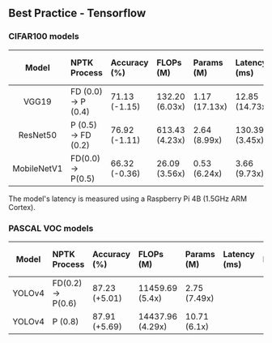## Best Practice - Tensorflow
### CIFAR100 models
|Model|NPTK Process|Accuracy (%)|FLOPs (M)|Params (M)|Latency (ms)|Best Practice Link|Colab Link|
|:---:|:---|:---|:---|:---|:---|:---:|---|
|VGG19|FD (0.0) &rarr; P (0.4)|71.13 (-1.15)|132.20 (6.03x)|1.17 (17.13x)|12.85 (14.73x)|[link](./cifar100_models/VGG19.ipynb)|[![](https://colab.research.google.com/assets/colab-badge.svg)]()|
|ResNet50|P (0.5) &rarr; FD (0.2)|76.92 (-1.11)|613.43 (4.23x)|2.64 (8.99x)|130.39 (3.45x)|[link](./cifar100_models/ResNet50.ipynb)|[![](https://colab.research.google.com/assets/colab-badge.svg)]()|
|MobileNetV1|FD(0.0) &rarr; P(0.5)| 66.32 (-0.36)|26.09 (3.56x)| 0.53 (6.24x)|3.66 (9.73x)|[link](./cifar100_models/MobileNetV1.ipynb)|[![](https://colab.research.google.com/assets/colab-badge.svg)]()|

The model's latency is measured using a Raspberry Pi 4B (1.5GHz ARM Cortex).

### PASCAL VOC models
|Model|NPTK Process|Accuracy (%)|FLOPs (M)|Params (M)|Latency (ms)|Best Practice Link|Colab Link|
|:---:|:---|:---|:---|:---|:---|:---:|---|
|YOLOv4|FD(0.2) &rarr; P(0.6)|87.23 (+5.01)|11459.69 (5.4x)|2.75 (7.49x)||[link](./pascal_voc_models/YOLOv4.ipynb)|[![](https://colab.research.google.com/assets/colab-badge.svg)]()|
|YOLOv4|P (0.8)|87.91 (+5.69)|14437.96 (4.29x)|10.71 (6.1x)||[link](./pascal_voc_models/TF_YOLOv4_0_8.ipynb)|[![](https://colab.research.google.com/assets/colab-badge.svg)]()|
